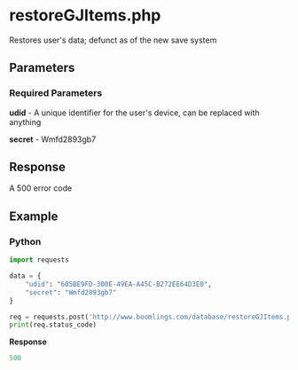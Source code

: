 # restoreGJItems.php

Restores user's data; defunct as of the new save system

## Parameters

### Required Parameters

**udid** - A unique identifier for the user's device, can be replaced with anything

**secret** - Wmfd2893gb7

## Response

A 500 error code

## Example

<!-- tabs:start -->

### **Python**

```py
import requests

data = {
	"udid": "605BE9FD-300E-49EA-A45C-B272EE64D3E0",
    "secret": "Wmfd2893gb7"
}

req = requests.post('http://www.boomlings.com/database/restoreGJItems.php', data=data)
print(req.status_code)
```

**Response**
```py
500
```

<!-- tabs:end -->